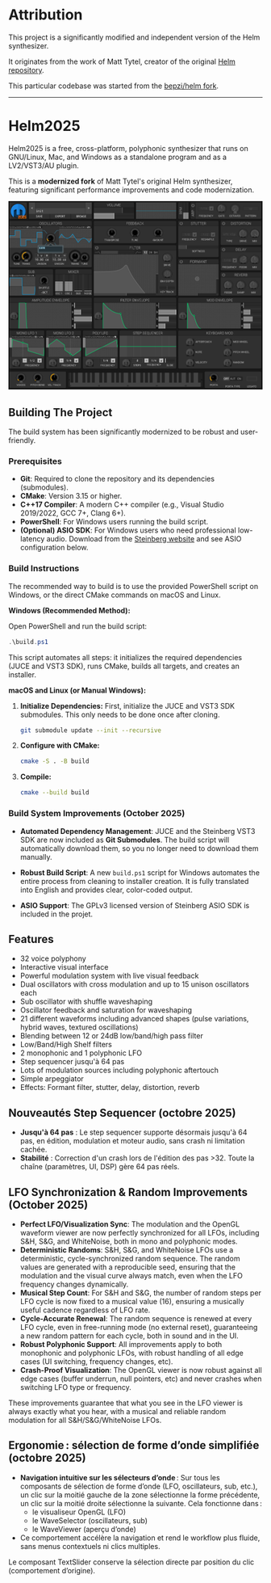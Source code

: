 # Attribution

This project is a significantly modified and independent version of the Helm synthesizer.

It originates from the work of Matt Tytel, creator of the original [Helm repository](https://github.com/mtytel/helm).

This particular codebase was started from the [bepzi/helm fork](https://github.com/bepzi/helm).

---

# Helm2025

Helm2025 is a free, cross-platform, polyphonic synthesizer that runs on
GNU/Linux, Mac, and Windows as a standalone program and as a
LV2/VST3/AU plugin.

This is a **modernized fork** of Matt Tytel's original Helm synthesizer, featuring significant performance improvements and code modernization.

![Helm2025 Screenshot](images/ScreenShot.png)

## Building The Project

The build system has been significantly modernized to be robust and user-friendly.

### Prerequisites

- **Git**: Required to clone the repository and its dependencies (submodules).
- **CMake**: Version 3.15 or higher.
- **C++17 Compiler**: A modern C++ compiler (e.g., Visual Studio 2019/2022, GCC 7+, Clang 6+).
- **PowerShell**: For Windows users running the build script.
- **(Optional) ASIO SDK**: For Windows users who need professional low-latency audio. Download from the [Steinberg website](https://www.steinberg.net/developers/) and see ASIO configuration below.

### Build Instructions

The recommended way to build is to use the provided PowerShell script on Windows, or the direct CMake commands on macOS and Linux.

**Windows (Recommended Method):**

Open PowerShell and run the build script:

```powershell
.\build.ps1
```

This script automates all steps: it initializes the required dependencies (JUCE and VST3 SDK), runs CMake, builds all targets, and creates an installer.

**macOS and Linux (or Manual Windows):**

1.  **Initialize Dependencies:** First, initialize the JUCE and VST3 SDK submodules. This only needs to be done once after cloning.

    ```bash
    git submodule update --init --recursive
    ```

2.  **Configure with CMake:**

    ```bash
    cmake -S . -B build
    ```

3.  **Compile:**

    ```bash
    cmake --build build
    ```

### Build System Improvements (October 2025)

- **Automated Dependency Management**: JUCE and the Steinberg VST3 SDK are now included as **Git Submodules**. The build script will automatically download them, so you no longer need to download them manually.

- **Robust Build Script**: A new `build.ps1` script for Windows automates the entire process from cleaning to installer creation. It is fully translated into English and provides clear, color-coded output.

- **ASIO Support**: The GPLv3 licensed version of Steinberg ASIO SDK is included in the projet. 

## Features

- 32 voice polyphony
- Interactive visual interface
- Powerful modulation system with live visual feedback
- Dual oscillators with cross modulation and up to 15 unison oscillators each
- Sub oscillator with shuffle waveshaping
- Oscillator feedback and saturation for waveshaping
- 21 different waveforms including advanced shapes (pulse variations, hybrid waves, textured oscillations)
- Blending between 12 or 24dB low/band/high pass filter
- Low/Band/High Shelf filters
- 2 monophonic and 1 polyphonic LFO
- Step sequencer jusqu'à 64 pas
- Lots of modulation sources including polyphonic aftertouch
- Simple arpeggiator
- Effects: Formant filter, stutter, delay, distortion, reverb

## Nouveautés Step Sequencer (octobre 2025)

- **Jusqu'à 64 pas** : Le step sequencer supporte désormais jusqu'à 64 pas, en édition, modulation et moteur audio, sans crash ni limitation cachée.
- **Stabilité** : Correction d'un crash lors de l'édition des pas >32. Toute la chaîne (paramètres, UI, DSP) gère 64 pas réels.

## LFO Synchronization & Random Improvements (October 2025)

- **Perfect LFO/Visualization Sync**: The modulation and the OpenGL waveform viewer are now perfectly synchronized for all LFOs, including S&H, S&G, and WhiteNoise, both in mono and polyphonic modes.
- **Deterministic Randoms**: S&H, S&G, and WhiteNoise LFOs use a deterministic, cycle-synchronized random sequence. The random values are generated with a reproducible seed, ensuring that the modulation and the visual curve always match, even when the LFO frequency changes dynamically.
- **Musical Step Count**: For S&H and S&G, the number of random steps per LFO cycle is now fixed to a musical value (16), ensuring a musically useful cadence regardless of LFO rate.
- **Cycle-Accurate Renewal**: The random sequence is renewed at every LFO cycle, even in free-running mode (no external reset), guaranteeing a new random pattern for each cycle, both in sound and in the UI.
- **Robust Polyphonic Support**: All improvements apply to both monophonic and polyphonic LFOs, with robust handling of all edge cases (UI switching, frequency changes, etc).
- **Crash-Proof Visualization**: The OpenGL viewer is now robust against all edge cases (buffer underrun, null pointers, etc) and never crashes when switching LFO type or frequency.

These improvements guarantee that what you see in the LFO viewer is always exactly what you hear, with a musical and reliable random modulation for all S&H/S&G/WhiteNoise LFOs.

## Ergonomie : sélection de forme d’onde simplifiée (octobre 2025)

- **Navigation intuitive sur les sélecteurs d’onde** : Sur tous les composants de sélection de forme d’onde (LFO, oscillateurs, sub, etc.), un clic sur la moitié gauche de la zone sélectionne la forme précédente, un clic sur la moitié droite sélectionne la suivante. Cela fonctionne dans :
    - le visualiseur OpenGL (LFO)
    - le WaveSelector (oscillateurs, sub)
    - le WaveViewer (aperçu d’onde)
- Ce comportement accélère la navigation et rend le workflow plus fluide, sans menus contextuels ni clics multiples.

Le composant TextSlider conserve la sélection directe par position du clic (comportement d’origine).
